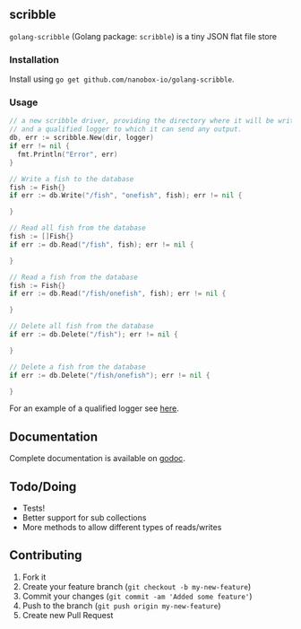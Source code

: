 scribble
--------

`golang-scribble` (Golang package: `scribble`) is a tiny JSON flat file store


### Installation

Install using `go get github.com/nanobox-io/golang-scribble`.


### Usage

```go
// a new scribble driver, providing the directory where it will be writing to,
// and a qualified logger to which it can send any output.
db, err := scribble.New(dir, logger)
if err != nil {
  fmt.Println("Error", err)
}

// Write a fish to the database
fish := Fish{}
if err := db.Write("/fish", "onefish", fish); err != nil {

}

// Read all fish from the database
fish := []Fish{}
if err := db.Read("/fish", fish); err != nil {

}

// Read a fish from the database
fish := Fish{}
if err := db.Read("/fish/onefish", fish); err != nil {

}

// Delete all fish from the database
if err := db.Delete("/fish"); err != nil {

}

// Delete a fish from the database
if err := db.Delete("/fish/onefish"); err != nil {

}
```

For an example of a qualified logger see [here](http://godoc.org/github.com/nanobox-io/golang-hatchet).


## Documentation
Complete documentation is available on [godoc](http://godoc.org/github.com/nanobox-io/golang-scribble).


## Todo/Doing
- Tests!
- Better support for sub collections
- More methods to allow different types of reads/writes


## Contributing
1. Fork it
2. Create your feature branch (`git checkout -b my-new-feature`)
3. Commit your changes (`git commit -am 'Added some feature'`)
4. Push to the branch (`git push origin my-new-feature`)
5. Create new Pull Request
